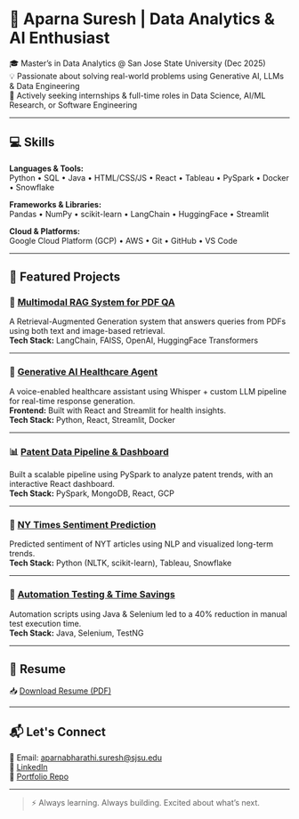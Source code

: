 # 👋 Aparna Suresh | Data Analytics & AI Enthusiast

🎓 Master’s in Data Analytics @ San Jose State University (Dec 2025)  
💡 Passionate about solving real-world problems using Generative AI, LLMs & Data Engineering  
🚀 Actively seeking internships & full-time roles in Data Science, AI/ML Research, or Software Engineering

---

## 💻 Skills

**Languages & Tools:**  
Python • SQL • Java • HTML/CSS/JS • React • Tableau • PySpark • Docker • Snowflake  

**Frameworks & Libraries:**  
Pandas • NumPy • scikit-learn • LangChain • HuggingFace • Streamlit  

**Cloud & Platforms:**  
Google Cloud Platform (GCP) • AWS • Git • GitHub • VS Code  

---

## 🚀 Featured Projects

### 🧠 [Multimodal RAG System for PDF QA](./projects/multimodal-rag)
A Retrieval-Augmented Generation system that answers queries from PDFs using both text and image-based retrieval.  
**Tech Stack:** LangChain, FAISS, OpenAI, HuggingFace Transformers

---

### 💬 [Generative AI Healthcare Agent](./projects/healthcare-agent)
A voice-enabled healthcare assistant using Whisper + custom LLM pipeline for real-time response generation.  
**Frontend:** Built with React and Streamlit for health insights.  
**Tech Stack:** Python, React, Streamlit, Docker

---

### 📊 [Patent Data Pipeline & Dashboard](./projects/patent-analysis)
Built a scalable pipeline using PySpark to analyze patent trends, with an interactive React dashboard.  
**Tech Stack:** PySpark, MongoDB, React, GCP

---

### 📰 [NY Times Sentiment Prediction](./projects/nyt-sentiment)
Predicted sentiment of NYT articles using NLP and visualized long-term trends.  
**Tech Stack:** Python (NLTK, scikit-learn), Tableau, Snowflake

---

### 🧪 [Automation Testing & Time Savings](./projects/automation)
Automation scripts using Java & Selenium led to a 40% reduction in manual test execution time.  
**Tech Stack:** Java, Selenium, TestNG

---

## 📄 Resume

📥 [Download Resume (PDF)](https://yourdomain.com/resume.pdf) 

---

## 📬 Let's Connect

📧 Email: aparnabharathi.suresh@sjsu.edu  
💼 [LinkedIn](https://www.linkedin.com/in/aparna-suresh-4520512a3/)  
📁 [Portfolio Repo](https://github.com/your-username/portfolio)  

---

> ⚡ Always learning. Always building. Excited about what’s next.
